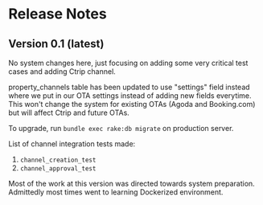 # Release Notes

## Version 0.1 (latest)

No system changes here, just focusing on adding some very critical test cases and adding Ctrip channel.

property_channels table has been updated to use "settings" field instead where we put in our OTA settings instead of adding new fields everytime. This won't change the system for existing OTAs (Agoda and Booking.com) but will affect Ctrip and future OTAs.

To upgrade, run `bundle exec rake:db migrate` on production server.

List of channel integration tests made:

1. `channel_creation_test`
2. `channel_approval_test`

Most of the work at this version was directed towards system preparation. Admittedly most times went to learning Dockerized environment.